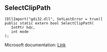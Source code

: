 ## SelectClipPath

```
[DllImport("gdi32.dll", SetLastError = true)]
public static extern bool SelectClipPath(
   IntPtr hdc,
   int mode
);
```

Microsoft documentation: [Link](https://docs.microsoft.com/en-us/windows/win32/api/wingdi/nf-wingdi-selectclippath)

